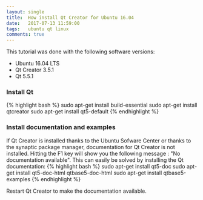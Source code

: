 ```yaml
---
layout: single
title:  How install Qt Creator for Ubuntu 16.04
date: 	2017-07-13 11:59:00
tags:	ubuntu qt linux
comments: true
---
```



This tutorial was done with the following software versions:

* Ubuntu 16.04 LTS
* Qt Creator 3.5.1
* Qt 5.5.1

### Install Qt
{% highlight bash %}
sudo apt-get install build-essential
sudo apt-get install qtcreator
sudo apt-get install qt5-default
{% endhighlight %} 


### Install documentation and examples

If Qt Creator is installed thanks to the Ubuntu Sofware Center or thanks to the synaptic package manager, documentation for Qt Creator is not installed. Hitting the F1 key will show you the following message : "No documentation available". This can easily be solved by installing the Qt documentation:
{% highlight bash %}
sudo apt-get install qt5-doc
sudo apt-get install qt5-doc-html qtbase5-doc-html
sudo apt-get install qtbase5-examples
{% endhighlight %}

Restart Qt Creator to make the documentation available.